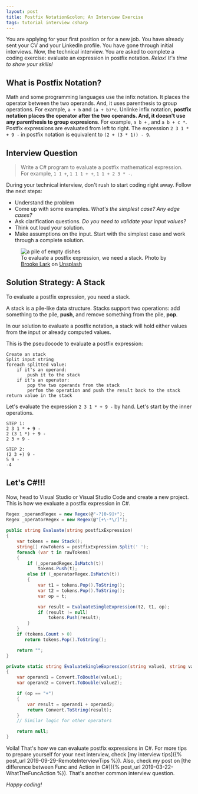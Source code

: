 ```yaml
---
layout: post
title: Postfix Notation&colon; An Interview Exercise
tags: tutorial interview csharp
---
```


You are applying for your first position or for a new job. You have already sent your CV and your LinkedIn profile. You have gone through initial interviews. Now, the technical interview. You are asked to complete a coding exercise: evaluate an expression in postfix notation. _Relax! It's time to show your skills!_

## What is Postfix Notation?

Math and some programming languages use the infix notation. It places the operator between the two operands. And, it uses parenthesis to group operations. For example, `a + b` and `(a + b)*c`. Unlinke infix notation, **postfix notation places the operator after the two operands. And, it doesn't use any parenthesis to group expresions**. For example, `a b +` , and  `a b + c *`. Postfix expressions are evaluated from left to right. The expression `2 3 1 * + 9 -`  in postfix notation is equivalent to `(2 + (3 * 1)) - 9`.

## Interview Question

> Write a C# program to evaluate a postfix mathematical expression. For example, `1 1 +`, `1 1 1 + +`, `1 1 + 2 3 * -`.

During your technical interview, don't rush to start coding right away. Follow the next steps:

* Understand the problem
* Come up with some examples. _What's the simplest case? Any edge cases?_
* Ask clarification questions. _Do you need to validate your input values?_
* Think out loud your solution.
* Make assumptions on the input. Start with the simplest case and work through a complete solution.

<figure>
<img src="https://images.unsplash.com/photo-1484632105053-8662f3194e7f?ixlib=rb-1.2.1&q=80&fm=jpg&crop=entropy&cs=tinysrgb&w=800&h=400&fit=crop" alt="a pile of empty dishes" />

<figcaption>To evaluate a postfix expression, we need a stack. <span>Photo by <a href="https://unsplash.com/@brookelark?utm_source=unsplash&amp;utm_medium=referral&amp;utm_content=creditCopyText">Brooke Lark</a> on <a href="https://unsplash.com/photos/KyUmKlXrhAM?utm_source=unsplash&amp;utm_medium=referral&amp;utm_content=creditCopyText">Unsplash</a></span></figcaption>
</figure>

## Solution Strategy: A Stack

To evaluate a postfix expression, you need a stack.

A stack is a pile-like data structure. Stacks support two operations: add something to the pile, **push**, and remove something from the pile, **pop**.

In our solution to evaluate a postfix notation, a stack will hold either values from the input or already computed values.

This is the pseudocode to evaluate a postfix expression:

```
Create an stack
Split input string
foreach splitted value:
    if it's an operand:
        push it to the stack
    if it's an operator:
        pop the two operands from the stack
        perfom the operation and push the result back to the stack
return value in the stack
```

Let's evaluate the expression `2 3 1 * + 9 -` by hand. Let's start by the inner operations.

```
STEP 1:
2 3 1 * + 9 -
2 (3 1 *) + 9 -
2 3 + 9 -

STEP 2:
(2 3 +) 9 -
5 9 -
-4
```

## Let's C#!!!

Now, head to Visual Studio or Visual Studio Code and create a new project. This is how we evaluate a postfix expression in C#.

```csharp
Regex _operandRegex = new Regex(@"-?[0-9]+");
Regex _operatorRegex = new Regex(@"[+\-*\/]");
        
public string Evaluate(string postfixExpression)
{
    var tokens = new Stack();
    string[] rawTokens = postfixExpression.Split(' ');
    foreach (var t in rawTokens)
    {
        if (_operandRegex.IsMatch(t))
            tokens.Push(t);
        else if (_operatorRegex.IsMatch(t))
        {
            var t1 = tokens.Pop().ToString();
            var t2 = tokens.Pop().ToString();
            var op = t;

            var result = EvaluateSingleExpression(t2, t1, op);
            if (result != null)
                tokens.Push(result);
        }
    }
    if (tokens.Count > 0)
       return tokens.Pop().ToString();

    return "";
}

private static string EvaluateSingleExpression(string value1, string value2, string op)
{
    var operand1 = Convert.ToDouble(value1);
    var operand2 = Convert.ToDouble(value2);

    if (op == "+")
    {
        var result = operand1 + operand2;
        return Convert.ToString(result);
    }
    // Similar logic for other operators

    return null;
}
```

Voila! That's how we can evaluate postfix expressions in C#. For more tips to prepare yourself for your next interview, check [my interview tips]({% post_url 2019-09-29-RemoteInterviewTips %}). Also, check my post on [the difference between Func and Action in C#]({% post_url 2019-03-22-WhatTheFuncAction %}). That's another common interview question.

_Happy coding!_
